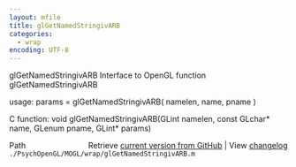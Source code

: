 ```yaml
---
layout: mfile
title: glGetNamedStringivARB
categories:
  - wrap
encoding: UTF-8
---
```


glGetNamedStringivARB  Interface to OpenGL function glGetNamedStringivARB

usage:  params = glGetNamedStringivARB\( namelen, name, pname \)

C function:  void glGetNamedStringivARB\(GLint namelen, const GLchar\* name, GLenum pname, GLint\* params\)


<div class="code_header" style="text-align:right;">
  <span style="float:left;">Path&nbsp;&nbsp;</span> <span class="counter">Retrieve <a href=
  "https://raw.github.com/Psychtoolbox-3/Psychtoolbox-3/beta/./PsychOpenGL/MOGL/wrap/glGetNamedStringivARB.m">current version from GitHub</a> | View <a href=
  "https://github.com/Psychtoolbox-3/Psychtoolbox-3/commits/beta/./PsychOpenGL/MOGL/wrap/glGetNamedStringivARB.m">changelog</a></span>
</div>
<div class="code">
  <code>./PsychOpenGL/MOGL/wrap/glGetNamedStringivARB.m</code>
</div>
